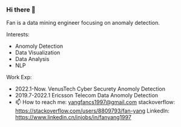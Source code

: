 ### Hi there 👋

<!--
**fanyang1997/fanyang1997** is a ✨ _special_ ✨ repository because its `README.md` (this file) appears on your GitHub profile.
fan is a data scientist focusing on the field of anomaly detection.
- 🌱 I’m currently learning ...
- 👯 I’m looking to collaborate on ...
- 🤔 I’m looking for help with ...
- 💬 Ask me about ...

-->
Fan is a data mining engineer focusing on anomaly detection.

Interests:
- Anomoly Detection
- Data Visualization
- Data Analysis 
- NLP

Work Exp:
- 2022.1-Now. VenusTech    Cyber Securety Anomoly Detection
- 2019.7-2022.1 Ericsson   Telecom Data   Anomoly Detection
- 📫 How to reach me: 
yangfancs1997@gmail.com
stackoverflow: https://stackoverflow.com/users/8809793/fan-yang
LinkedIn: https://www.linkedin.cn/injobs/in/fanyang1997

